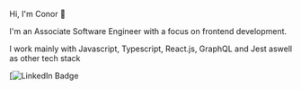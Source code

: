 Hi, I'm Conor 👋

I'm an Associate Software Engineer with a focus on frontend development.

I work mainly with Javascript, Typescript, React.js, GraphQL and Jest aswell as other tech stack

[![LinkedIn Badge](https://linkedin-github-readme.onrender.com/api/render/Conor%20Hutchins/Associate%20Software%20Engineer/Full%20Time/Bachelors%20Degree/light/https%3A%2F%2Fmedia.licdn.com%2Fdms%2Fimage%2FD4E03AQGGOSv8U91SEw%2Fprofile-displayphoto-shrink_800_800%2F0%2F1708349704935%3Fe%3D1716422400%26v%3Dbeta%26t%3D_aXaiSyyxOtfi1jU8ub_WUX5m9XN7AbrJsebBKO7uDI)

